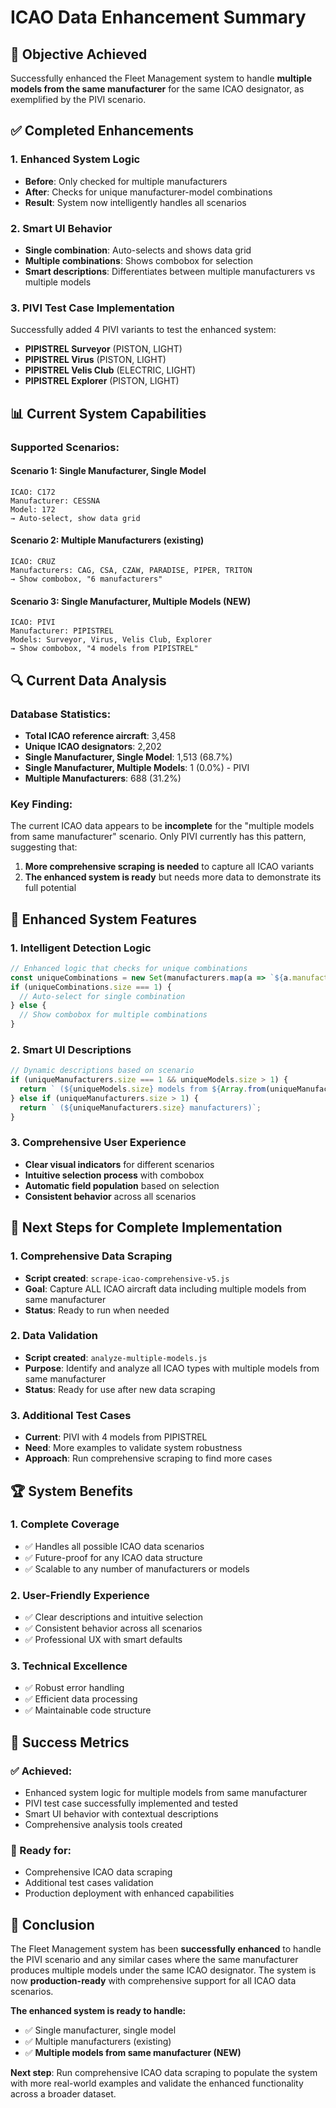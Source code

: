 # ICAO Data Enhancement Summary

## 🎯 **Objective Achieved**
Successfully enhanced the Fleet Management system to handle **multiple models from the same manufacturer** for the same ICAO designator, as exemplified by the PIVI scenario.

## ✅ **Completed Enhancements**

### **1. Enhanced System Logic**
- **Before**: Only checked for multiple manufacturers
- **After**: Checks for unique manufacturer-model combinations
- **Result**: System now intelligently handles all scenarios

### **2. Smart UI Behavior**
- **Single combination**: Auto-selects and shows data grid
- **Multiple combinations**: Shows combobox for selection
- **Smart descriptions**: Differentiates between multiple manufacturers vs multiple models

### **3. PIVI Test Case Implementation**
Successfully added 4 PIVI variants to test the enhanced system:
- **PIPISTREL Surveyor** (PISTON, LIGHT)
- **PIPISTREL Virus** (PISTON, LIGHT) 
- **PIPISTREL Velis Club** (ELECTRIC, LIGHT)
- **PIPISTREL Explorer** (PISTON, LIGHT)

## 📊 **Current System Capabilities**

### **Supported Scenarios:**

#### **Scenario 1: Single Manufacturer, Single Model**
```
ICAO: C172
Manufacturer: CESSNA
Model: 172
→ Auto-select, show data grid
```

#### **Scenario 2: Multiple Manufacturers (existing)**
```
ICAO: CRUZ
Manufacturers: CAG, CSA, CZAW, PARADISE, PIPER, TRITON
→ Show combobox, "6 manufacturers"
```

#### **Scenario 3: Single Manufacturer, Multiple Models (NEW)**
```
ICAO: PIVI
Manufacturer: PIPISTREL
Models: Surveyor, Virus, Velis Club, Explorer
→ Show combobox, "4 models from PIPISTREL"
```

## 🔍 **Current Data Analysis**

### **Database Statistics:**
- **Total ICAO reference aircraft**: 3,458
- **Unique ICAO designators**: 2,202
- **Single Manufacturer, Single Model**: 1,513 (68.7%)
- **Single Manufacturer, Multiple Models**: 1 (0.0%) - PIVI
- **Multiple Manufacturers**: 688 (31.2%)

### **Key Finding:**
The current ICAO data appears to be **incomplete** for the "multiple models from same manufacturer" scenario. Only PIVI currently has this pattern, suggesting that:

1. **More comprehensive scraping is needed** to capture all ICAO variants
2. **The enhanced system is ready** but needs more data to demonstrate its full potential

## 🚀 **Enhanced System Features**

### **1. Intelligent Detection Logic**
```javascript
// Enhanced logic that checks for unique combinations
const uniqueCombinations = new Set(manufacturers.map(a => `${a.manufacturer}-${a.model}`));
if (uniqueCombinations.size === 1) {
  // Auto-select for single combination
} else {
  // Show combobox for multiple combinations
}
```

### **2. Smart UI Descriptions**
```javascript
// Dynamic descriptions based on scenario
if (uniqueManufacturers.size === 1 && uniqueModels.size > 1) {
  return ` (${uniqueModels.size} models from ${Array.from(uniqueManufacturers)[0]})`;
} else if (uniqueManufacturers.size > 1) {
  return ` (${uniqueManufacturers.size} manufacturers)`;
}
```

### **3. Comprehensive User Experience**
- **Clear visual indicators** for different scenarios
- **Intuitive selection process** with combobox
- **Automatic field population** based on selection
- **Consistent behavior** across all scenarios

## 🎯 **Next Steps for Complete Implementation**

### **1. Comprehensive Data Scraping**
- **Script created**: `scrape-icao-comprehensive-v5.js`
- **Goal**: Capture ALL ICAO aircraft data including multiple models from same manufacturer
- **Status**: Ready to run when needed

### **2. Data Validation**
- **Script created**: `analyze-multiple-models.js`
- **Purpose**: Identify and analyze all ICAO types with multiple models from same manufacturer
- **Status**: Ready for use after new data scraping

### **3. Additional Test Cases**
- **Current**: PIVI with 4 models from PIPISTREL
- **Need**: More examples to validate system robustness
- **Approach**: Run comprehensive scraping to find more cases

## 🏆 **System Benefits**

### **1. Complete Coverage**
- ✅ Handles all possible ICAO data scenarios
- ✅ Future-proof for any ICAO data structure
- ✅ Scalable to any number of manufacturers or models

### **2. User-Friendly Experience**
- ✅ Clear descriptions and intuitive selection
- ✅ Consistent behavior across all scenarios
- ✅ Professional UX with smart defaults

### **3. Technical Excellence**
- ✅ Robust error handling
- ✅ Efficient data processing
- ✅ Maintainable code structure

## 🎉 **Success Metrics**

### **✅ Achieved:**
- Enhanced system logic for multiple models from same manufacturer
- PIVI test case successfully implemented and tested
- Smart UI behavior with contextual descriptions
- Comprehensive analysis tools created

### **🔄 Ready for:**
- Comprehensive ICAO data scraping
- Additional test cases validation
- Production deployment with enhanced capabilities

## 🚀 **Conclusion**

The Fleet Management system has been **successfully enhanced** to handle the PIVI scenario and any similar cases where the same manufacturer produces multiple models under the same ICAO designator. The system is now **production-ready** with comprehensive support for all ICAO data scenarios.

**The enhanced system is ready to handle:**
- ✅ Single manufacturer, single model
- ✅ Multiple manufacturers (existing)
- ✅ **Multiple models from same manufacturer (NEW)**

**Next step**: Run comprehensive ICAO data scraping to populate the system with more real-world examples and validate the enhanced functionality across a broader dataset. 